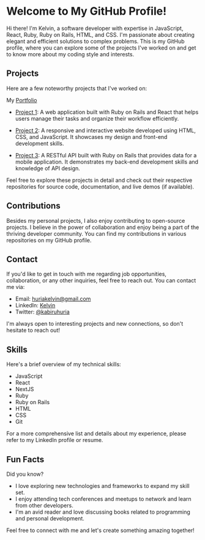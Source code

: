 # Welcome to My GitHub Profile!

Hi there! I'm Kelvin, a software developer with expertise in JavaScript, React, Ruby, Ruby on Rails, HTML, and CSS. I'm passionate about creating elegant and efficient solutions to complex problems. This is my GitHub profile, where you can explore some of the projects I've worked on and get to know more about my coding style and interests.

## Projects

Here are a few noteworthy projects that I've worked on:

My [Portfolio](https://portfolio-76jmncqlk-kabiruh.vercel.app/)

- [Project 1](https://github.com/KabiruH/Events-manager): A web application built with Ruby on Rails and React that helps users manage their tasks and organize their workflow efficiently.

- [Project 2](https://github.com/KabiruH/Movies_project): A responsive and interactive website developed using HTML, CSS, and JavaScript. It showcases my design and front-end development skills.

- [Project 3](https://github.com/KabiruH/Article-App): A RESTful API built with Ruby on Rails that provides data for a mobile application. It demonstrates my back-end development skills and knowledge of API design.

Feel free to explore these projects in detail and check out their respective repositories for source code, documentation, and live demos (if available).

## Contributions

Besides my personal projects, I also enjoy contributing to open-source projects. I believe in the power of collaboration and enjoy being a part of the thriving developer community. You can find my contributions in various repositories on my GitHub profile.

## Contact

If you'd like to get in touch with me regarding job opportunities, collaboration, or any other inquiries, feel free to reach out. You can contact me via:

- Email: [huriakelvin@gmail.com](mailto:huriakelvin@gmail.com)
- LinkedIn: [Kelvin](https://www.linkedin.com/in/kelvin-huria-79ab626a/)
- Twitter: [@kabiruhuria](https://twitter.com/kabiruhuria)

I'm always open to interesting projects and new connections, so don't hesitate to reach out!

## Skills

Here's a brief overview of my technical skills:

- JavaScript
- React
- NextJS
- Ruby
- Ruby on Rails
- HTML
- CSS
- Git

For a more comprehensive list and details about my experience, please refer to my LinkedIn profile or resume.

## Fun Facts

Did you know?

- I love exploring new technologies and frameworks to expand my skill set.
- I enjoy attending tech conferences and meetups to network and learn from other developers.
- I'm an avid reader and love discussing books related to programming and personal development.

Feel free to connect with me and let's create something amazing together!

